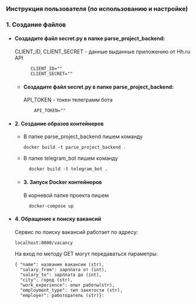 ### Инструкция пользователя (по использованию и настройке)

### 1. Создание файлов

- #### Создадите файл secret.py в папке parse_project_backend:
    CLIENT_ID, CLIENT_SECRET - данные выданные приложению от Hh.ru API

            CLIENT_ID=""
            CLIENT_SECRET=""

  - #### Создадите файл secret.py в папке parse_project_backend:
      API_TOKEN - токен телеграмм бота
        
            API_TOKEN=""


- #### 2. Создание образов контейнеров
  - В папке parse_project_backend пишем команду

        docker build -t parse_project_backend .
    
  - В папке telegram_bot пишем команду
    
          docker build -t telegram_bot .

  - #### 3. Запуск Docker контейнеров
    В корневой папке проекта пишем 
  
          docker-compose up


- #### 4. Обращение к поиску вакансий

  Сервис по поиску вакансий работает по адресу:
    
      localhost:8000/vacancy

  На вход по методу GET могут передаваться параметры:
      
      { "name": название вакансии (str),
        "salary_from": зарплата от (int),
        "salary_to": зарплата до (int),
        "city": город (str),
        "work_experience": опыт работы(str),
        "employment_type": тип занятости (str),
        "employer": работодатель (str)}:
